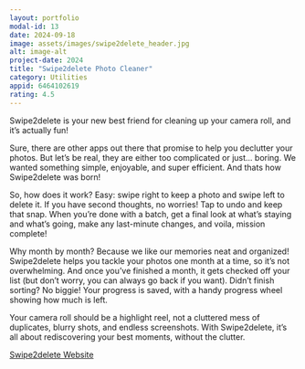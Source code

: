 ```yaml
---
layout: portfolio
modal-id: 13
date: 2024-09-18
image: assets/images/swipe2delete_header.jpg
alt: image-alt
project-date: 2024
title: "Swipe2delete Photo Cleaner"
category: Utilities
appid: 6464102619
rating: 4.5
--- 
```


Swipe2delete is your new best friend for cleaning up your camera roll, and it’s actually fun!

Sure, there are other apps out there that promise to help you declutter your photos. But let’s be real, they are either too complicated or just... boring. We wanted something simple, enjoyable, and super efficient. And thats how Swipe2delete was born!

So, how does it work? Easy: swipe right to keep a photo and swipe left to delete it. If you have second thoughts, no worries! Tap to undo and keep that snap. When you’re done with a batch, get a final look at what’s staying and what’s going, make any last-minute changes, and voila, mission complete!

Why month by month? Because we like our memories neat and organized! Swipe2delete helps you tackle your photos one month at a time, so it’s not overwhelming. And once you’ve finished a month, it gets checked off your list (but don’t worry, you can always go back if you want). Didn’t finish sorting? No biggie! Your progress is saved, with a handy progress wheel showing how much is left.

Your camera roll should be a highlight reel, not a cluttered mess of duplicates, blurry shots, and endless screenshots. With Swipe2delete, it’s all about rediscovering your best moments, without the clutter.

[Swipe2delete Website](https://swipe2delete.com)